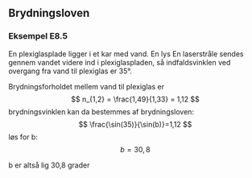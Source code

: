 
## Brydningsloven


### Eksempel E8.5
En plexiglasplade ligger i et kar med vand. En lys En laserstråle sendes gennem vandet videre ind i plexiglaspladen, så indfaldsvinklen ved overgang fra vand til plexiglas er 35°.

Brydningsforholdet mellem vand til plexiglas er
$$
n_{1,2} = \frac{1,49}{1,33} = 1,12
$$
brydningsvinklen kan da bestemmes af brydningsloven:
$$
\frac{\sin(35)}{\sin(b)}=1,12
$$
løs for b:
$$
b=30,8
$$

b er altså lig 30,8 grader